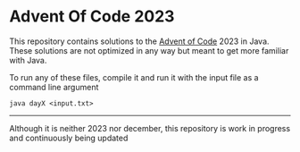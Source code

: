 # Advent Of Code 2023

This repository contains solutions to the [Advent of Code](https://adventofcode.com) 2023 in Java.
These solutions are not optimized in any way but meant to get more familiar with Java.

To run any of these files, compile it and run it with the input file as a command line argument

```java dayX <input.txt>```

---

Although it is neither 2023 nor december, this repository is work in progress and continuously being updated
